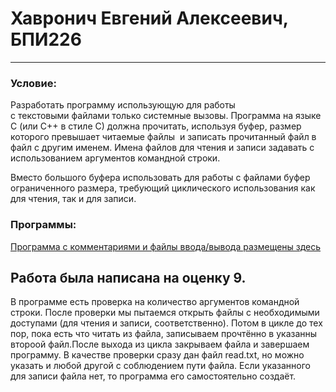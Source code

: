# Хавронич Евгений Алексеевич, БПИ226
---
### Условие:
Разработать программу использующую для работы с текстовыми файлами только системные вызовы. Программа на языке C (или C++ в стиле C) должна прочитать, используя буфер, размер которого превышает читаемые файлы  и записать прочитанный файл в файл с другим именем. Имена файлов для чтения и записи задавать с использованием аргументов командной строки.

Вместо большого буфера использовать для работы с файлами буфер ограниченного размера, требующий циклического использования как для чтения, так и для записи.

### Программы:
[Программа с комментариями и файлы ввода/вывода размещены здесь](main.cpp)

## Работа была написана на оценку 9.
В программе есть проверка на количество аргументов командной строки. После проверки мы пытаемся открыть файлы с необходимыми доступами (для чтения и записи, соответственно). Потом в цикле до тех пор, пока есть что читать из файла, записываем прочтённо в указанны второой файл.После выхода из цикла закрываем файла и завершаем программу.
В качестве проверки сразу дан файл read.txt, но можно указать и любой другой с соблюдением пути файла. Если указанного для записи файла нет, то программа его самостоятельно создаёт.
[](https://i.pinimg.com/564x/72/31/d6/7231d647b3941f811453421ae4de5fa9.jpg)


